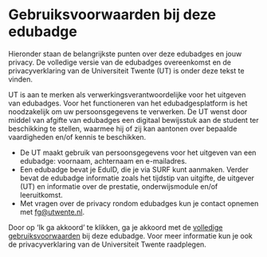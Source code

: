# Gebruiksvoorwaarden bij deze edubadge

Hieronder staan de belangrijkste punten over deze edubadges en jouw privacy. De volledige versie van de edubadges overeenkomst en de privacyverklaring van de Universiteit Twente (UT) is onder deze tekst te vinden.

UT is aan te merken als verwerkingsverantwoordelijke voor het uitgeven van edubadges. Voor het functioneren van het edubadgesplatform is het noodzakelijk om uw persoonsgegevens te verwerken. De UT wenst door middel van afgifte van edubadges een digitaal bewijsstuk aan de student ter beschikking te stellen, waarmee hij of zij kan aantonen over bepaalde vaardigheden en/of kennis te beschikken.

* De UT maakt gebruik van persoonsgegevens voor het uitgeven van een edubadge: voornaam, achternaam en e-mailadres.
* Een edubadge bevat je EduID, die je via SURF kunt aanmaken. Verder bevat de edubadge informatie zoals het tijdstip van uitgifte, de uitgever (UT) en informatie over de prestatie, onderwijsmodule en/of leeruitkomst.
* Met vragen over de privacy rondom edubadges kun je contact opnemen met [fg@utwente.nl](mailto:fg@utwente.nl).

Door op ‘Ik ga akkoord’ te klikken, ga je akkoord met de [volledige gebruiksvoorwaarden](link) bij deze edubadge. Voor meer informatie kun je ook de privacyverklaring van de Universiteit Twente raadplegen.

